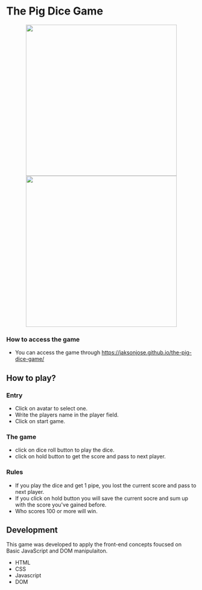 # The Pig Dice Game


<p align="center">
  <img src="https://user-images.githubusercontent.com/61663376/109201466-a30d2900-7780-11eb-9797-23f5f0e6aef6.jpg" width="400">
  <img src="https://user-images.githubusercontent.com/61663376/109201474-a4d6ec80-7780-11eb-8b04-63425e8090f0.jpg" width="400">
</p>   


### How to access the game
 - You can access the game through https://jaksonjose.github.io/the-pig-dice-game/

## How to play?

### Entry
- Click on avatar to select one.
- Write the players name in the player field.
- Click on start game.

### The game
- click on dice roll button to play the dice.
- click on hold button to get the score and pass to next player.

### Rules
- If you play the dice and get 1 pipe, you lost the current score and pass to next player.
- If you click on hold button you will save the current socre and sum up with the score you've gained before.
- Who scores 100 or more will win.


## Development

This game was developed to apply the front-end concepts foucsed on Basic JavaScript and DOM manipulaiton.

- HTML
- CSS
- Javascript
- DOM
